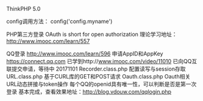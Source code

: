 ThinkPHP 5.0

config调用方法：
config('config.myname')


PHP第三方登录
OAuth is short for open authorization
理论学习地址：http://www.imooc.com/learn/557

QQ登录
http://www.imooc.com/learn/596
申请AppID和AppKey https://connect.qq.com
已学到http://www.imooc.com/video/11010
已向QQ互联提交申请，等待中
20171101
Recorder.class.php 配置读写与session存取
URL.class.php 基于CURL库的GET和POST请求
Oauth.class.php Oauth相关URL动态拼接与token操作
每个QQ的openid具有唯一性，可以判断是否是第一次登录
基本完成，查看效果地址：http://blog.vdouw.com/qqlogin.php






